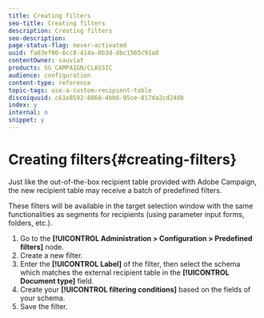 ```yaml
---
title: Creating filters
seo-title: Creating filters
description: Creating filters
seo-description: 
page-status-flag: never-activated
uuid: fa03ef00-6cc8-414a-8b3d-dbc1565c91a8
contentOwner: sauviat
products: SG_CAMPAIGN/CLASSIC
audience: configuration
content-type: reference
topic-tags: use-a-custom-recipient-table
discoiquuid: c61e8592-8868-4bb6-95ce-817da2cd248b
index: y
internal: n
snippet: y
---
```


# Creating filters{#creating-filters}

Just like the out-of-the-box recipient table provided with Adobe Campaign, the new recipient table may receive a batch of predefined filters.

These filters will be available in the target selection window with the same functionalities as segments for recipients (using parameter input forms, folders, etc.).

1. Go to the **[!UICONTROL Administration > Configuration > Predefined filters]** node.
1. Create a new filter.
1. Enter the **[!UICONTROL Label]** of the filter, then select the schema which matches the external recipient table in the **[!UICONTROL Document type]** field.
1. Create your **[!UICONTROL filtering conditions]** based on the fields of your schema.
1. Save the filter.

